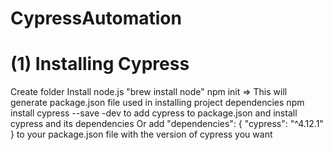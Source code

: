 # CypressAutomation

# (1) Installing Cypress 

Create folder
Install node.js  "brew install node"
npm init => This will generate package.json file used in installing project dependencies
npm install cypress --save -dev to add cypress to package.json and install cypress and its dependencies
Or add "dependencies": {
    "cypress": "^4.12.1"
  } to your package.json file with the version of cypress you want

